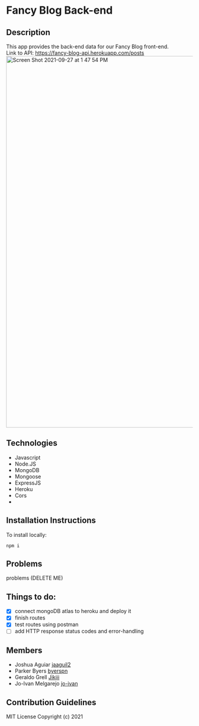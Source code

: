 # Fancy Blog Back-end

## Description
This app provides the back-end data for our Fancy Blog front-end. <br />
Link to API: https://fancy-blog-api.herokuapp.com/posts
<img width="1000" alt="Screen Shot 2021-09-27 at 1 47 54 PM" src="https://user-images.githubusercontent.com/22283342/134959357-6768799f-dc28-4737-b539-07d0f8c87f0b.png">


## Technologies
- Javascript
- Node.JS
- MongoDB
- Mongoose
- ExpressJS
- Heroku
- Cors
- 
## Installation Instructions
To install locally:
```
npm i
```

## Problems
problems (DELETE ME)

## Things to do:
- [x] connect mongoDB atlas to heroku and deploy it
- [x] finish routes
- [x] test routes using postman
- [ ] add HTTP response status codes and error-handling

## Members

- Joshua Aguiar [jaaguil2](https://github.com/jaaguil2)
- Parker Byers  [byerspn](https://github.com/byerspn)
- Geraldo Grell [Jikjii](https://github.com/Jikjii)
- Jo-Ivan Melgarejo [jo-ivan](https://github.com/Jo-Ivan)

## Contribution Guidelines
MIT License Copyright (c) 2021



